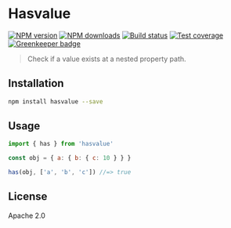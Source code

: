 # Hasvalue

[![NPM version][npm-image]][npm-url]
[![NPM downloads][downloads-image]][downloads-url]
[![Build status][travis-image]][travis-url]
[![Test coverage][coveralls-image]][coveralls-url]
[![Greenkeeper badge](https://badges.greenkeeper.io/blakeembrey/hasvalue.svg)](https://greenkeeper.io/)

> Check if a value exists at a nested property path.

## Installation

```sh
npm install hasvalue --save
```

## Usage

```js
import { has } from 'hasvalue'

const obj = { a: { b: { c: 10 } } }

has(obj, ['a', 'b', 'c']) //=> true
```

## License

Apache 2.0

[npm-image]: https://img.shields.io/npm/v/hasvalue.svg?style=flat
[npm-url]: https://npmjs.org/package/hasvalue
[downloads-image]: https://img.shields.io/npm/dm/hasvalue.svg?style=flat
[downloads-url]: https://npmjs.org/package/hasvalue
[travis-image]: https://img.shields.io/travis/blakeembrey/hasvalue.svg?style=flat
[travis-url]: https://travis-ci.org/blakeembrey/hasvalue
[coveralls-image]: https://img.shields.io/coveralls/blakeembrey/hasvalue.svg?style=flat
[coveralls-url]: https://coveralls.io/r/blakeembrey/hasvalue?branch=master
